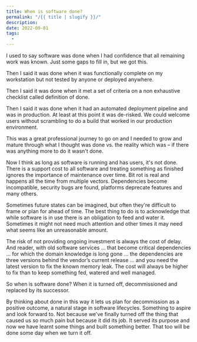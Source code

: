 ```yaml
---
title: When is software done?
permalink: "/{{ title | slugify }}/"
description:
date: 2022-09-01
tags:
  -
---
```

I used to say software was done when I had confidence that all remaining work was known. Just some gaps to fill in, but we got this.

Then I said it was done when it was functionally complete on my workstation but not tested by anyone or deployed anywhere.

Then I said it was done when it met a set of criteria on a non exhaustive checklist called definition of done.

Then I said it was done when it had an automated deployment pipeline and was in production. At least at this point it was de-risked. We could welcome users without scrambling to do a build that worked in our production environment.

This was a great professional journey to go on and I needed to grow and mature through what I thought was done vs. the reality which was – if there was anything more to do it wasn't done.

Now I think as long as software is running and has users, it's not done. There is a support cost to all software and treating something as finished ignores the importance of maintenance over time. Bit rot is real and happens all the time from multiple vectors. Dependencies become incompatible, security bugs are found, platforms deprecate features and many others.

Sometimes future states can be imagined, but often they're difficult to frame or plan for ahead of time. The best thing to do is to acknowledge that while software is in use there is an obligation to feed and water it. Sometimes it might not need much attention and other times it may need what seems like an unreasonable amount.

The risk of not providing ongoing investment is always the cost of delay. And reader, with old software services ... that become critical dependencies ... for which the domain knowledge is long gone ... the dependencies are three versions behind the vendor’s current release ... and you need the latest version to fix the known memory leak. The cost will always be higher to fix than to keep something fed, watered and well managed.

So when is software done? When it is turned off, decommissioned and replaced by its successor.

By thinking about done in this way it lets us plan for decommission as a positive outcome, a natural stage in software lifecycles. Something to aspire and look forward to. Not because we've finally turned off the thing that caused us so much pain but because it did its job. It served its purpose and now we have learnt some things and built something better. That too will be done some day when we turn it off.
